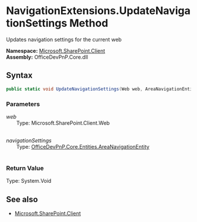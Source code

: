 # NavigationExtensions.UpdateNavigationSettings Method  
Updates navigation settings for the current web  

**Namespace:** [Microsoft.SharePoint.Client](Microsoft.SharePoint.Client.md)  
**Assembly:** OfficeDevPnP.Core.dll  
## Syntax
```C#
public static void UpdateNavigationSettings(Web web, AreaNavigationEntity navigationSettings)
```
### Parameters
*web*  
&emsp;&emsp;Type: Microsoft.SharePoint.Client.Web  
&emsp;&emsp;  
  
*navigationSettings*  
&emsp;&emsp;Type: [OfficeDevPnP.Core.Entities.AreaNavigationEntity](OfficeDevPnP.Core.Entities.AreaNavigationEntity.md)  
&emsp;&emsp;  
  
### Return Value
Type: System.Void  

## See also
- [Microsoft.SharePoint.Client](Microsoft.SharePoint.Client.md)
